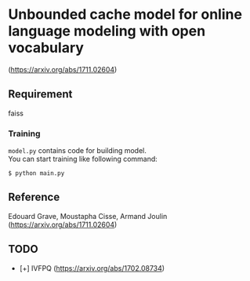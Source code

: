 # Unbounded cache model for online language modeling with open vocabulary
(https://arxiv.org/abs/1711.02604)

## Requirement
faiss

### Training
`model.py` contains code for building model.  
You can start training like following command:
```shell
$ python main.py
```

## Reference
Edouard Grave, Moustapha Cisse, Armand Joulin
(https://arxiv.org/abs/1711.02604)

## TODO

- [+] IVFPQ (https://arxiv.org/abs/1702.08734)
